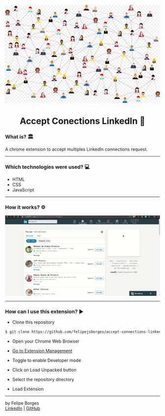 <div align="center">	
		<img src="/.github/intro.png" alt="connections"/>
</div>

<div align="center">
	<h1>Accept Conections LinkedIn 💾</h1>
</div>

### What is? 🏛️
A chrome extension to accept multiples LinkedIn connections request.
<hr>

### Which technologies were used? 💻
- HTML
- CSS
- JavaScript
<hr>

### How it works? ⚙️
![gif](./.github/accept-linkedin.gif)
<hr>

### How can I use this extension? ▶️
- Clone this repository
```bash
$ git clone https://github.com/felipejsborges/accept-connections-linkedin-extension.git
```

- Open your Chrome Web Browser

- [Go to Extension Management](chrome://extensions)

- Toggle to enable Developer mode

- Click on Load Unpacked button

- Select the repository directory

- Load Extension
<hr>

by Felipe Borges<br>
[LinkedIn](https://www.linkedin.com/in/felipejsborges) | [GitHub](https://github.com/felipejsborges)
